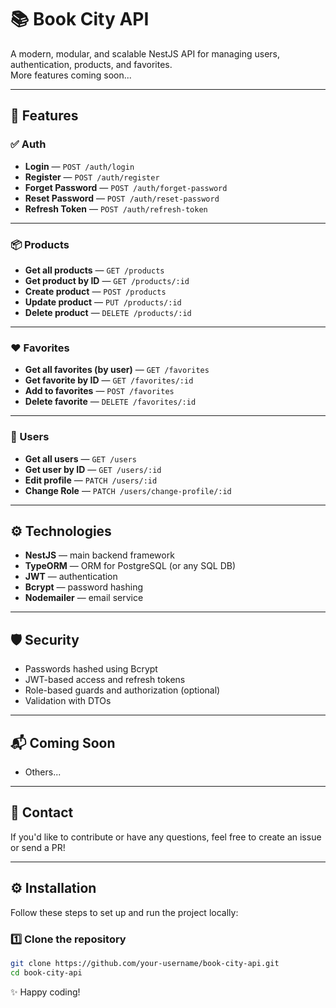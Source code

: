 # 📚 Book City API

A modern, modular, and scalable NestJS API for managing users, authentication, products, and favorites.  
More features coming soon...

---

## 🚀 Features

### ✅ Auth

- **Login** — `POST /auth/login`
- **Register** — `POST /auth/register`
- **Forget Password** — `POST /auth/forget-password`
- **Reset Password** — `POST /auth/reset-password`
- **Refresh Token** — `POST /auth/refresh-token`

---

### 📦 Products

- **Get all products** — `GET /products`
- **Get product by ID** — `GET /products/:id`
- **Create product** — `POST /products`
- **Update product** — `PUT /products/:id`
- **Delete product** — `DELETE /products/:id`

---

### ❤️ Favorites

- **Get all favorites (by user)** — `GET /favorites`
- **Get favorite by ID** — `GET /favorites/:id`
- **Add to favorites** — `POST /favorites`
- **Delete favorite** — `DELETE /favorites/:id`

---

### 👤 Users

- **Get all users** — `GET /users`
- **Get user by ID** — `GET /users/:id`
- **Edit profile** — `PATCH /users/:id`
- **Change Role** — `PATCH /users/change-profile/:id`

---

## ⚙️ Technologies

- **NestJS** — main backend framework
- **TypeORM** — ORM for PostgreSQL (or any SQL DB)
- **JWT** — authentication
- **Bcrypt** — password hashing
- **Nodemailer** — email service

---

## 🛡️ Security

- Passwords hashed using Bcrypt
- JWT-based access and refresh tokens
- Role-based guards and authorization (optional)
- Validation with DTOs

---

## 📬 Coming Soon

- Others...

---

## 💬 Contact

If you'd like to contribute or have any questions, feel free to create an issue or send a PR!

---

## ⚙️ Installation

Follow these steps to set up and run the project locally:

### 1️⃣ Clone the repository

```bash
git clone https://github.com/your-username/book-city-api.git
cd book-city-api
```

✨ Happy coding!
